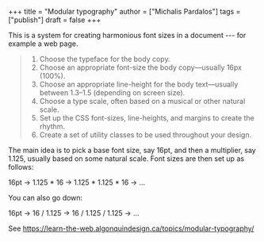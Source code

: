 +++
title = "Modular typography"
author = ["Michalis Pardalos"]
tags = ["publish"]
draft = false
+++

This is a system for creating harmonious font sizes in a document --- for example a web page.

> 1.  Choose the typeface for the body copy.
> 2.  Choose an appropriate font-size the body copy—usually 16px (100%).
> 3.  Choose an appropriate line-height for the body text—usually between 1.3–1.5 (depending on screen size).
> 4.  Choose a type scale, often based on a musical or other natural scale.
> 5.  Set up the CSS font-sizes, line-heights, and margins to create the rhythm.
> 6.  Create a set of utility classes to be used throughout your design.

The main idea is to pick a base font size, say 16pt, and then a multiplier, say 1.125, usually based on some natural scale. Font sizes are then set up as follows:

16pt -&gt; 1.125 \* 16 -&gt; 1.125 \* 1.125 \* 16 -&gt; ...

You can also go down:

16pt -&gt; 16 / 1.125 -&gt; 16 / 1.125 / 1.125 -&gt; ...

See <https://learn-the-web.algonquindesign.ca/topics/modular-typography/>
